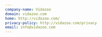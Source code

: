 ```yaml
---
company-name: Vidazoo
domain: vidazoo.com
home: http://vidazoo.com/
privacy-policy: http://vidazoo.com/privacy
email: info@vidazoo.com
---
```




